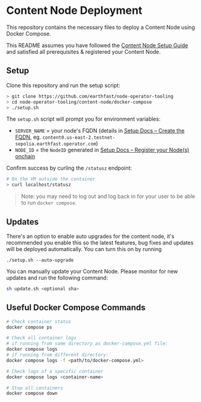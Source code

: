 # Content Node Deployment

This repository contains the necessary files to deploy a Content Node using Docker Compose.

This README assumes you have followed the [Content Node Setup Guide](https://docs.earthfast.com/node-operators/content-node-setup) and satisfied all prerequisites & registered your Content Node.

## Setup

Clone this repository and run the setup script:
```sh
> git clone https://github.com/earthfast/node-operator-tooling
> cd node-operator-tooling/content-node/docker-compose
> ./setup.sh
```

The `setup.sh` script will prompt you for environment variables:
* `SERVER_NAME` = your node's FQDN (details in [Setup Docs – Create the FQDN](https://docs.earthfast.com/node-operators/content-node-setup#create-the-fqdn-fully-qualified-domain-name), eg. `content0.us-east-2.testnet-sepolia.earthfast.operator.com`)
* `NODE_ID` = the `NodeID` generated in [Setup Docs – Register your Node(s) onchain](https://docs.earthfast.com/node-operators/content-node-setup#register-your-node-s-onchain)

Confirm success by curling the `/statusz` endpoint:
```sh
# On the VM outside the container
> curl localhost/statusz
```

> Note: you may need to log out and log back in for your user to be able to run `docker compose`.

## Updates

There's an option to enable auto upgrades for the content node, it's recommended you enable this so the latest features, bug fixes and updates will be deployed automatically. You can turn this on by running
```
./setup.sh --auto-upgrade
```

You can manually update your Content Node. Please monitor for new updates and run the following command:
```sh
sh update.sh <optional sha>
```

## Useful Docker Compose Commands

```sh
# Check container status
docker compose ps

# Check all container logs
# if running from same directory as docker-compose.yml file:
docker compose logs
# if running from different directory:
docker compose logs -f <path/to/docker-compose.yml>

# Check logs of a specific container
docker compose logs <container-name>

# Stop all containers
docker compose down
```
